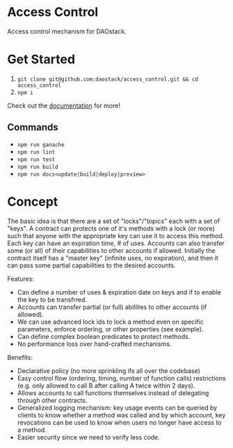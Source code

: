 # Access Control

Access control mechanism for DAOstack.

# Get Started

1. `git clone git@github.com:daostack/access_control.git && cd access_control`
2. `npm i`

Check out the [documentation](https://daostack.github.io/access_control/) for more!

## Commands

- `npm run ganache`
- `npm run lint`
- `npm run test`
- `npm run build`
- `npm run docs<update|build|deploy|preview>`

# Concept
The basic idea is that there are a set of "locks"/"topics" each with a set of "keys". A contract can protects one of it's methods with a lock (or more) such that anyone with the appropriate key can use it to access this method.
Each key can have an expiration time, # of uses. Accounts can also transfer some (or all) of their capabilities to other accounts if allowed. Initially the contract itself has a "master key" (infinite uses, no expiration), and then it can pass some partial capabilities to the desired accounts.

Features:

- Can define a number of uses & expiration date on keys and if to enable the key to be transfrred.
- Accounts can transfer partial (or full) abillites to other accounts (if allowed).
- We can use advanced lock ids to lock a method even on specific parameters, enforce ordering, or other properties (see example).
- Can define complex boolean predicates to protect methods.
- No performance loss over hand-crafted mechanisms.

Benefits:

- Declarative policy (no more sprinkling ifs all over the codebase)
- Easy control flow (ordering, timing, number of function calls) restrictions (e.g. only allowed to call B after calling A twice within 2 days).
- Allows accounts to call functions themselves instead of delegating through other contracts.
- Generalized logging mechanism: key usage events can be queried by clients to know whether a method was called and by which account, key revocations can be used to know when users no longer have access to a method.
- Easier security since we need to verify less code.
